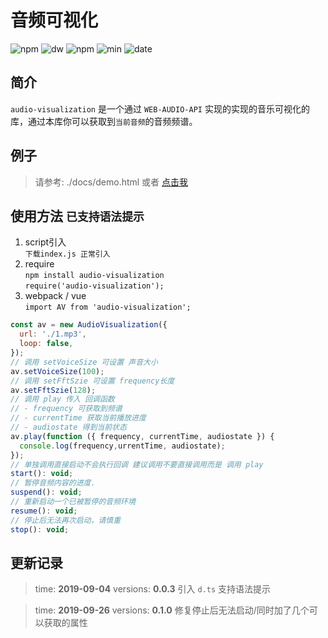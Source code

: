 # 音频可视化

![npm](https://img.shields.io/npm/v/audio-visualization)
![dw](https://img.shields.io/npm/dw/audio-visualization)
![npm](https://img.shields.io/npm/l/audio-visualization)
![min](https://img.shields.io/bundlephobia/min/audio-visualization)
![date](https://img.shields.io/date/1567611291)


## 简介
`audio-visualization` 是一个通过 `WEB-AUDIO-API` 实现的实现的音乐可视化的库，通过本库你可以获取到`当前音频`的音频频谱。  

## 例子

> 请参考: ./docs/demo.html 或者 [点击我](https://wuxinweb.github.io/audio-visualization/demo.html)

## 使用方法  `已支持语法提示`
1. script引入  
`下载index.js 正常引入  `
2. require   
`npm install audio-visualization`  
`require('audio-visualization');`  
3. webpack / vue  
`import AV from 'audio-visualization';`  


```JavaScript
const av = new AudioVisualization({
  url: './1.mp3',
  loop: false,
});
// 调用 setVoiceSize 可设置 声音大小
av.setVoiceSize(100);
// 调用 setFftSzie 可设置 frequency长度 
av.setFftSzie(128);
// 调用 play 传入 回调函数 
// - frequency 可获取到频谱
// - currentTime 获取当前播放进度
// - audiostate 得到当前状态
av.play(function ({ frequency, currentTime, audiostate }) {
  console.log(frequency,urrentTime, audiostate);
});
// 单独调用直接启动不会执行回调 建议调用不要直接调用而是 调用 play
start(): void;
// 暂停音频内容的进度.
suspend(): void;
// 重新启动一个已被暂停的音频环境
resume(): void;
// 停止后无法再次启动，请慎重
stop(): void;
```

## 更新记录

> time: **2019-09-04** versions: **0.0.3** 引入 `d.ts` 支持语法提示  

> time: **2019-09-26** versions: **0.1.0** 修复停止后无法启动/同时加了几个可以获取的属性  